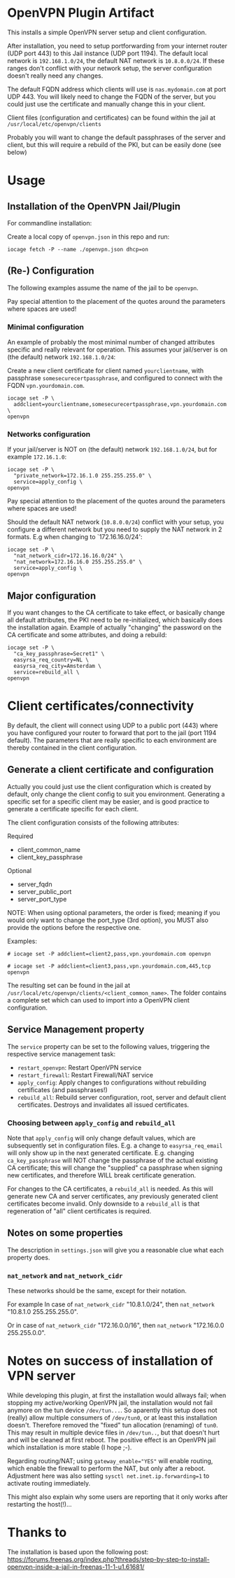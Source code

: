 # OpenVPN Plugin Artifact

This installs a simple OpenVPN server setup and client configuration.

After installation, you need to setup portforwarding from your internet router (UDP port 443) to this Jail instance (UDP port 1194).
The default local network is `192.168.1.0/24`, the default NAT network is `10.8.0.0/24`.
If these ranges don't conflict with your network setup, the server configuration doesn't really need any changes.

The default FQDN address which clients will use is `nas.mydomain.com` at port UDP 443.
You will likely need to change the FQDN of the server, but you could just use the certificate and manually change this in your client.

Client files (configuration and certificates) can be found within the jail at `/usr/local/etc/openvpn/clients`


Probably you will want to change the default passphrases of the server and client, but this will require a rebuild of the PKI, but can be easily done (see below)


# Usage

## Installation of the OpenVPN Jail/Plugin
For commandline installation:

Create a local copy of `openvpn.json` in this repo and run:
```
iocage fetch -P --name ./openvpn.json dhcp=on
```


## (Re-) Configuration
The following examples assume the name of the jail to be `openvpn`.

Pay special attention to the placement of the quotes around the parameters where spaces are used!

### Minimal configuration
An example of probably the most minimal number of changed attributes specific and really relevant for operation. This assumes your jail/server is on (the default) network `192.168.1.0/24`:

Create a new client certificate for client named `yourclientname`, with passphrase `somesecurecertpassphrase`, and configured to connect with the FQDN `vpn.yourdomain.com`.
```
iocage set -P \
  addclient=yourclientname,somesecurecertpassphrase,vpn.yourdomain.com \
openvpn
```

### Networks configuration
If your jail/server is NOT on (the default) network `192.168.1.0/24`, but for example `172.16.1.0`:
```
iocage set -P \
  "private_network=172.16.1.0 255.255.255.0" \
  service=apply_config \
openvpn
```
Pay special attention to the placement of the quotes around the parameters where spaces are used!

Should the default NAT network (`10.8.0.0/24`) conflict with your setup, you configure a different network but you need to supply the NAT network in 2 formats. E.g when changing to `172.16.16.0/24':
```
iocage set -P \
  "nat_network_cidr=172.16.16.0/24" \
  "nat_network=172.16.16.0 255.255.255.0" \
  service=apply_config \
openvpn
```


## Major configuration
If you want changes to the CA certificate to take effect, or basically change all default attributes, the PKI need to be re-initialized, which basically does the installation again.
Example of actually "changing" the password on the CA certificate and some attributes, and doing a rebuild:
```
iocage set -P \
  "ca_key_passphrase=Secret1" \
  easyrsa_req_country=NL \
  easyrsa_req_city=Amsterdam \
  service=rebuild_all \
openvpn
```

# Client certificates/connectivity

By default, the client will connect using UDP to a public port (443) where you have configured your router to forward that port to the jail (port 1194 default).
The parameters that are really specific to each environment are thereby contained in the client configuration.

## Generate a client certificate and configuration

Actually you could just use the client configuration which is created by default, only change the client config to suit you environment.
Generating a specific set for a specific client may be easier, and is good practice to generate a certificate specific for each client.

The client configuration consists of the following attributes:

Required
- client_common_name
- client_key_passphrase

Optional
- server_fqdn
- server_public_port
- server_port_type

NOTE: When using optional parameters, the order is fixed; meaning if you would only want to change the port_type (3rd option), you MUST also provide the options before the respective one.

Examples:
```
# iocage set -P addclient=client2,pass,vpn.yourdomain.com openvpn

# iocage set -P addclient=client3,pass,vpn.yourdomain.com,445,tcp openvpn
```

The resulting set can be found in the jail at `/usr/local/etc/openvpn/clients/<client_common_name>`.
The folder contains a complete set which can used to import into a OpenVPN client configuration.

## Service Management property

The `service` property can be set to the following values, triggering the respective service management task:
- `restart_openvpn`:  Restart OpenVPN service
- `restart_firewall`: Restart Firewall/NAT service
- `apply_config`:  Apply changes to configurations without rebuilding certificates (and passphrases!)
- `rebuild_all`: Rebuild server configuration, root, server and default client certificates. Destroys and invalidates all issued certificates.

### Choosing between `apply_config` and `rebuild_all`
Note that `apply_config` will only change default values, which are subsequently set in configuration files. E.g. a change to `easyrsa_req_email` will only show up in the next generated certificate. E.g. changing `ca_key_passphrase` will NOT change the passphrase of the actual existing CA certificate; this will change the "supplied" ca passphrase when signing new certificates, and therefore WILL break certificate generation.

For changes to the CA certificates, a `rebuild_all` is needed. As this will generate new CA and server certificates, any previously generated client certificates become invalid.
Only downside to a `rebuild_all` is that regeneration of "all" client certificates is required.

## Notes on some properties

The description in `settings.json` will give you a reasonable clue what each property does.

### `nat_network` and `nat_network_cidr`
These networks should be the same, except for their notation. 

For example
In case of `nat_network_cidr` "10.8.1.0/24", then `nat_network` "10.8.1.0 255.255.255.0".

Or in case of `nat_network_cidr` "172.16.0.0/16", then `nat_network` "172.16.0.0 255.255.0.0".


# Notes on success of installation of VPN server

While developing this plugin, at first the installation would allways fail; when stopping my active/working OpenVPN jail, the installation would not fail anymore on the tun device `/dev/tun...`.
So aparently this setup does not (really) allow multiple consumers of `/dev/tun0`, or at least this installation doesn't.
Therefore removed the "fixed" tun allocation (renaming) of `tun0`.
This may result in multiple device files in `/dev/tun..`, but that doesn't hurt and will be cleaned at first reboot. The positive effect is an OpenVPN jail which installation is more stable (I hope ;-).

Regarding routing/NAT; using `gateway_enable="YES"` will enable routing, which enable the firewall to perform the NAT, but only after a reboot. Adjustment here was also setting `sysctl net.inet.ip.forwarding=1` to activate routing immediately.

This might also explain why some users are reporting that it only works after restarting the host(!)...


# Thanks to
The installation is based upon the following post: https://forums.freenas.org/index.php?threads/step-by-step-to-install-openvpn-inside-a-jail-in-freenas-11-1-u1.61681/

